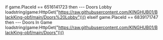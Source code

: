 if game.PlaceId == 6516141723 then  --- Doors Lobby
loadstring(game:HttpGet("https://raw.githubusercontent.com/KINGHUB01/BlackKing-obf/main/Doors%20Lobby"))()
  elseif game.PlaceId == 6839171747 then --- Doors In Game
loadstring(game:HttpGet("https://raw.githubusercontent.com/KINGHUB01/BlackKing-obf/main/Doors"))()
 
